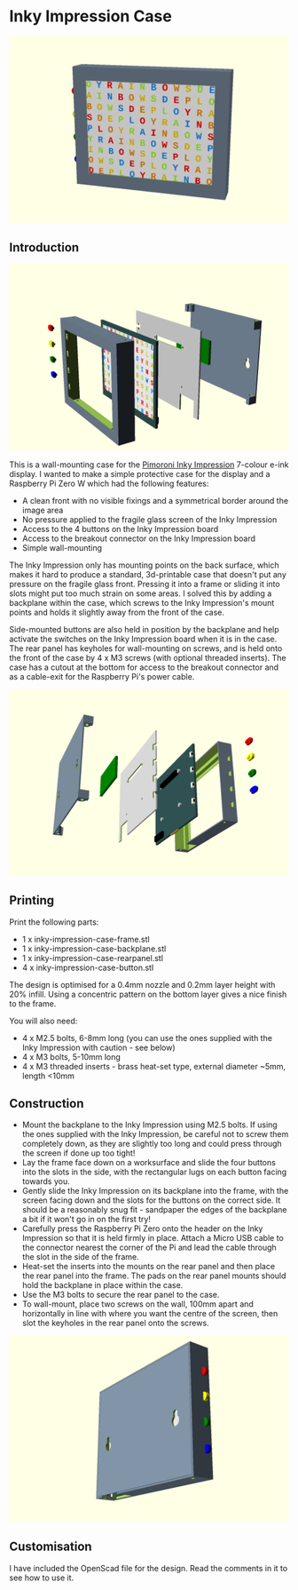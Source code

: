 # Inky Impression Case

![Front View](assembled-front.png "Front View")

## Introduction

![Exploded Front View](exploded-front.png "Exploded Front View")

This is a wall-mounting case for the [Pimoroni Inky Impression](https://shop.pimoroni.com/products/inky-impression) 7-colour e-ink display. I wanted to make a simple protective case for the display and a Raspberry Pi Zero W which had the following features:

* A clean front with no visible fixings and a symmetrical border around the image area
* No pressure applied to the fragile glass screen of the Inky Impression
* Access to the 4 buttons on the Inky Impression board
* Access to the breakout connector on the Inky Impression board
* Simple wall-mounting

The Inky Impression only has mounting points on the back surface, which makes it hard to produce a standard, 3d-printable case that doesn't put any pressure on the fragile glass front. Pressing it into a frame or sliding it into slots might put too much strain on some areas. I solved this by adding a backplane within the case, which screws to the Inky Impression's mount points and holds it slightly away from the front of the case.

Side-mounted buttons are also held in position by the backplane and help activate the switches on the Inky Impression board when it is in the case. The rear panel has keyholes for wall-mounting on screws, and is held onto the front of the case by 4 x M3 screws (with optional threaded inserts). The case has a cutout at the bottom for access to the breakout connector and as a cable-exit for the Raspberry Pi's power cable.

![Exploded Rear View](exploded-rear.png "Exploded Rear View")

## Printing

Print the following parts:

* 1 x inky-impression-case-frame.stl
* 1 x inky-impression-case-backplane.stl
* 1 x inky-impression-case-rearpanel.stl
* 4 x inky-impression-case-button.stl

The design is optimised for a 0.4mm nozzle and 0.2mm layer height with 20% infill. Using a concentric pattern on the bottom layer gives a nice finish to the frame.

You will also need:

* 4 x M2.5 bolts, 6-8mm long (you can use the ones supplied with the Inky Impression with caution - see below)
* 4 x M3 bolts, 5-10mm long
* 4 x M3 threaded inserts - brass heat-set type, external diameter ~5mm, length <10mm

## Construction

* Mount the backplane to the Inky Impression using M2.5 bolts. If using the ones supplied with the Inky Impression, be careful not to screw them completely down, as they are slightly too long and could press through the screen if done up too tight!
* Lay the frame face down on a worksurface and slide the four buttons into the slots in the side, with the rectangular lugs on each button facing towards you.
* Gently slide the Inky Impression on its backplane into the frame, with the screen facing down and the slots for the buttons on the correct side. It should be a reasonably snug fit - sandpaper the edges of the backplane a bit if it won't go in on the first try!
* Carefully press the Raspberry Pi Zero onto the header on the Inky Impression so that it is held firmly in place. Attach a Micro USB cable to the connector nearest the corner of the Pi and lead the cable through the slot in the side of the frame.
* Heat-set the inserts into the mounts on the rear panel and then place the rear panel into the frame. The pads on the rear panel mounts should hold the backplane in place within the case.
* Use the M3 bolts to secure the rear panel to the case.
* To wall-mount, place two screws on the wall, 100mm apart and horizontally in line with where you want the centre of the screen, then slot the keyholes in the rear panel onto the screws.

![Rear View](assembled-rear.png "Rear View")

## Customisation

I have included the OpenScad file for the design. Read the comments in it to see how to use it.

